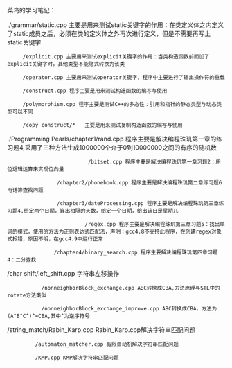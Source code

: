 菜鸟的学习笔记：

./grammar/static.cpp 主要是用来测试static关键字的作用：在类定义体之内定义了static成员之后，必须在类的定义体之外再次进行定义，但是不需要再写上static关键字

         /explicit.cpp 主要用来测试explicit关键字的作用：当类构造函数前面加了explicit关键字时，其他类型不能隐式转换为该类

         /operator.cpp 主要用来测试operator关键字，程序中主要进行了输出操作符的重载

         /construct.cpp 程序主要是用来测试构造函数的编写与使用

         /polymorphism.cpp 程序主要是测试C++的多态性：引用和指针的静态类型与动态类型可以不同

         /copy_construct/*   主要是用来测试复制构造函数的编写与使用

./Programming Pearls/chapter1/rand.cpp 程序主要是解决编程珠玑第一章的练习题4,采用了三种方法生成1000000个介于0到10000000之间的有序的随机数

                              /bitset.cpp 程序主要是解决编程珠玑第一章习题2：用位逻辑运算来实现位向量

                    /chapter2/phonebook.cpp 程序主要是解决编程珠玑第二章练习题6电话簿查找问题

                    /chapter3/dateProcessing.cpp 程序主要是解决编程珠玑第三章练习题4,给定两个日期，算出相隔的天数，给定一个日期，给出该日是星期几

                             /regex.cpp 程序主要是解决编程珠玑第三章习题5：找出单词的模式，使用的方法为正则表达式匹配法，声明：gcc4.8不支持此程序，在创建regex对象式报错，原因不明，在gcc4.9中运行正常

                   /chapter4/binary_search.cpp 程序主要解决编程珠玑第四章习题4：二分查找

/char shift/left_shift.cpp 字符串左移操作

	    	   /nonneighborBlock_exchange.cpp ABC转换成CBA,方法原理与STL中的rotate方法类似           

		       /nonneighborBlock_exchange_improve.cpp ABC转换成CBA，方法为(A^B^C^)^=CBA,其中^为逆序符号           

/string_match/Rabin_Karp.cpp  Rabin_Karp.cpp解决字符串匹配问题
 
             /automaton_matcher.cpp 有限自动机解决字符串匹配问题

             /KMP.cpp KMP解决字符串匹配问题

